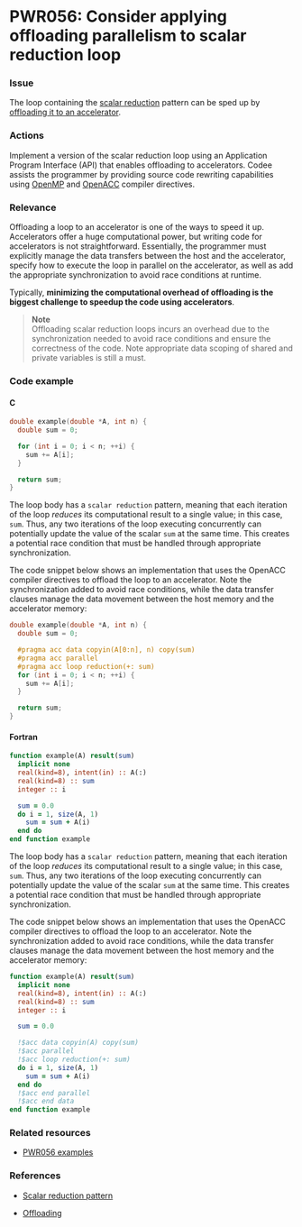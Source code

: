 # PWR056: Consider applying offloading parallelism to scalar reduction loop

### Issue

The loop containing the
[scalar reduction](../../Glossary/Patterns-for-performance-optimization/Scalar-reduction.md)
pattern can be sped up by
[offloading it to an accelerator](../../Glossary/Offloading.md).

### Actions

Implement a version of the scalar reduction loop using an Application Program
Interface (API) that enables offloading to accelerators. Codee assists the
programmer by providing source code rewriting capabilities using
[OpenMP](https://en.wikipedia.org/wiki/OpenMP) and
[OpenACC](https://en.wikipedia.org/wiki/OpenACC) compiler directives.

### Relevance

Offloading a loop to an accelerator is one of the ways to speed it up.
Accelerators offer a huge computational power, but writing code for accelerators
is not straightforward. Essentially, the programmer must explicitly manage the
data transfers between the host and the accelerator, specify how to execute the
loop in parallel on the accelerator, as well as add the appropriate
synchronization to avoid race conditions at runtime.

Typically, **minimizing the computational overhead of offloading is the biggest
challenge to speedup the code using accelerators**.

>**Note**  
>Offloading scalar reduction loops incurs an overhead due to the synchronization
>needed to avoid race conditions and ensure the correctness of the code. Note
>appropriate data scoping of shared and private variables is still a must.

### Code example

#### C

```c
double example(double *A, int n) {
  double sum = 0;

  for (int i = 0; i < n; ++i) {
    sum += A[i];
  }

  return sum;
}
```

The loop body has a `scalar reduction` pattern, meaning that each iteration of
the loop *reduces* its computational result to a single value; in this case,
`sum`. Thus, any two iterations of the loop executing concurrently can
potentially update the value of the scalar `sum` at the same time. This creates
a potential race condition that must be handled through appropriate
synchronization.

The code snippet below shows an implementation that uses the OpenACC compiler
directives to offload the loop to an accelerator. Note the synchronization
added to avoid race conditions, while the data transfer clauses manage the data
movement between the host memory and the accelerator memory:

```c
double example(double *A, int n) {
  double sum = 0;

  #pragma acc data copyin(A[0:n], n) copy(sum)
  #pragma acc parallel
  #pragma acc loop reduction(+: sum)
  for (int i = 0; i < n; ++i) {
    sum += A[i];
  }

  return sum;
}
```

#### Fortran

```f90
function example(A) result(sum)
  implicit none
  real(kind=8), intent(in) :: A(:)
  real(kind=8) :: sum
  integer :: i

  sum = 0.0
  do i = 1, size(A, 1)
    sum = sum + A(i)
  end do
end function example
```

The loop body has a `scalar reduction` pattern, meaning that each iteration of
the loop *reduces* its computational result to a single value; in this case,
`sum`. Thus, any two iterations of the loop executing concurrently can
potentially update the value of the scalar `sum` at the same time. This creates
a potential race condition that must be handled through appropriate
synchronization.

The code snippet below shows an implementation that uses the OpenACC compiler
directives to offload the loop to an accelerator. Note the synchronization
added to avoid race conditions, while the data transfer clauses manage the data
movement between the host memory and the accelerator memory:

```f90
function example(A) result(sum)
  implicit none
  real(kind=8), intent(in) :: A(:)
  real(kind=8) :: sum
  integer :: i

  sum = 0.0

  !$acc data copyin(A) copy(sum)
  !$acc parallel
  !$acc loop reduction(+: sum)
  do i = 1, size(A, 1)
    sum = sum + A(i)
  end do
  !$acc end parallel
  !$acc end data
end function example
```

### Related resources

* [PWR056 examples](https://github.com/codee-com/open-catalog/tree/main/Checks/PWR056/)

### References

* [Scalar reduction pattern](../../Glossary/Patterns-for-performance-optimization/Scalar-reduction.md)

* [Offloading](../../Glossary/Offloading.md)
